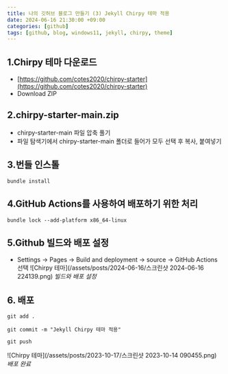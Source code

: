 ```yaml
---
title: 나의 깃허브 블로그 만들기 (3) Jekyll Chirpy 테마 적용
date: 2024-06-16 21:30:00 +09:00
categories: [github]
tags: [github, blog, windows11, jekyll, chirpy, theme]
---
```


## 1.Chirpy 테마 다운로드

- [https://github.com/cotes2020/chirpy-starter](https://github.com/cotes2020/chirpy-starter)
- Download ZIP

## 2.chirpy-starter-main.zip

- chirpy-starter-main 파일 압축 풀기
- 파일 탐색기에서 chirpy-starter-main 폴더로 들어가 모두 선택 후 복사, 붙여넣기

## 3.번들 인스톨

```console
bundle install
```

## 4.GitHub Actions를 사용하여 배포하기 위한 처리

```console
bundle lock --add-platform x86_64-linux
```

## 5.Github 빌드와 배포 설정

- Settings -> Pages -> Build and deployment -> source -> GitHub Actions 선택
  ![Chirpy 테마](/assets/posts/2024-06-16/스크린샷 2024-06-16 224139.png)
  _빌드와 배포 설정_

## 6. 배포

```console
git add .
```
```console
git commit -m "Jekyll Chirpy 테마 적용"
```
```console
git push
```

![Chirpy 테마](/assets/posts/2023-10-17/스크린샷 2023-10-14 090455.png)
_배포 완료_